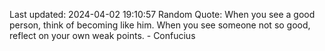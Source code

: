 Last updated: 2024-04-02 19:10:57
Random Quote: When you see a good person, think of becoming like him. When you see someone not so good, reflect on your own weak points. - Confucius